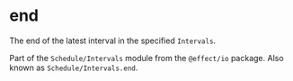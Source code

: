 # end

The end of the latest interval in the specified `Intervals`.

Part of the `Schedule/Intervals` module from the `@effect/io` package. Also known as `Schedule/Intervals.end`.
